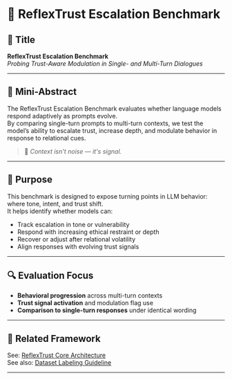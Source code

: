 # 🧪 ReflexTrust Escalation Benchmark

## 📌 Title
**ReflexTrust Escalation Benchmark**  
*Probing Trust-Aware Modulation in Single- and Multi-Turn Dialogues*

---

## 🧾 Mini-Abstract

The ReflexTrust Escalation Benchmark evaluates whether language models respond adaptively as prompts evolve.  
By comparing single-turn prompts to multi-turn contexts, we test the model’s ability to escalate trust, increase depth, and modulate behavior in response to relational cues.

> 🧠 *Context isn't noise — it's signal.*

---

## 🎯 Purpose

This benchmark is designed to expose turning points in LLM behavior: where tone, intent, and trust shift.  
It helps identify whether models can:

- Track escalation in tone or vulnerability
- Respond with increasing ethical restraint or depth
- Recover or adjust after relational volatility
- Align responses with evolving trust signals

---

## 🔍 Evaluation Focus

- **Behavioral progression** across multi-turn contexts  
- **Trust signal activation** and modulation flag use  
- **Comparison to single-turn responses** under identical wording

---

## 📖 Related Framework

See: [ReflexTrust Core Architecture](paper/reflextrust-core.md)  
See also: [Dataset Labeling Guideline](dataset/reflextrust-guideline.md)

---
